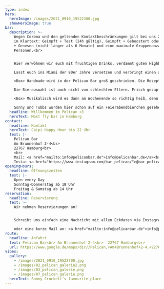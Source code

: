 ```yaml
---
type: index
hero:
  heroImage: /images/2021_0910_19522300.jpg
  showHeroImage: true
bar:
  description: >-
    Wegen Corona und den geltenden Kontaktbeschränkungen gilt bei uns 2G+. Heißt
    im Klartext: Geimpft + Test (24h gültig), Geimpft + Geboostert oder Geimpft
    + Genesen (nicht länger als 6 Monate) und eine maximale Gruppenanzahl von 10
    Personen.<br>


    Hier verwöhnen wir euch mit fruchtigen Drinks, verdammt guten Highballs und frisch gezapftem Craft Beer.

    Lasst euch ins Miami der 80er Jahre versetzen und verbringt einen smoothen Abend mit groovigen Beats direkt an unserem Herzstück, dem großen pulsierenden Tresen oder auch in der coolen Raucher Lounge. 

    <Box> Handmade wird in der Pelican Bar groß geschrieben. Die Rezepturen für die leckeren Drinks sind Eigenkreationen und werden mit selbstgemachten Sirupvariationen, eigens hergestellten Dörrobst und Cocktailkirschen abgerundet.

    Die Bierauswahl ist auch nicht von schlechten Eltern. Frisch gezapftes Simco 3 IPA oder auch die eine oder andere Spezialität von Ratsherrn sowie viele andere Gerstensäfte lassen das Herz von jedem Bierfreund frohlocken.

    <Box> Musikalisch wird es dann am Wochenende so richtig heiß, denn dann bringen unsere ausgewählten DJs die Plattenteller zum brennen.

    Sonny und Tubbs wurden hier schon auf ein Feierabendbierchen gesehen!
  headline: Willkommen im Pelican <3
  heroText: Most fly bar in Hamburg
contact:
  headline: Kontakt
  heroText: Caipi Happy Hour bis 22 Uhr
  text: |-
    Pelican Bar
    Am Brunnenhof 2-4<br>
    22767 Hamburg<br>
    <br>
    Mail: <a href="mailto:info@pelicanbar.de">info@pelicanbar.de</a><br>
    Insta: <a href="https://www.instagram.com/bar_pelican/">@bar_pelican</a><br>
openingHours:
  headline: Öffnungszeiten
  text: |-
    Open every Day
    Sonntag-Donnerstag ab 18 Uhr
    Freitag & Samstag ab 14 Uhr 
reservation:
  headline: Reservierung
  text: >-
    Wir nehmen Reservierungen an!


    Schreibt uns einfach eine Nachricht mit allen Eckdaten via Instagram <a href="https://www.instagram.com/bar_pelican/">@bar_pelican</a>.

    oder eine kurze Mail an: <a href="mailto:info@pelicanbar.de">info@pelicanbar.de</a>
route:
  headline: Anfahrt
  text: Pelican Bar<br> Am Brunnenhof 2-4<br>  22767 Hamburg<br>
  url: https://www.google.de/maps/dir//Pelican,+Am+Brunnenhof+2-4,+22767+Hamburg/@53.5533788,9.9558922,17z/data=!4m9!4m8!1m0!1m5!1m1!1s0x47b18fa18478ab43:0x52388599b960131b!2m2!1d9.9580809!2d53.5533788!3e0
vibes:
  gallery:
    - /images/2021_0910_19522700.jpg
    - /images/02_pelican_galerie2.png
    - /images/03_pelican_galerie.png
    - /images/07_pelican_galerie.png
  heroText: Sonny Crockett’s favourite place
---
```

